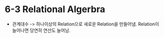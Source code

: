 # 6-3 Relational Algerbra

* 관계대수 -> 하나이상의 Relation으로 새로운 Relation을 만들어냄. Relation이 늘어나면 당연히 연산도 늘어남.
